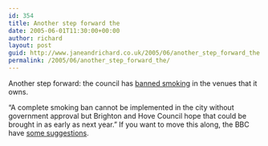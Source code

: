 ```yaml
---
id: 354
title: Another step forward the
date: 2005-06-01T11:30:00+00:00
author: richard
layout: post
guid: http://www.janeandrichard.co.uk/2005/06/another_step_forward_the
permalink: /2005/06/another_step_forward_the/
---
```

Another step forward: the council has [banned smoking](http://news.bbc.co.uk/1/hi/england/southern_counties/4597853.stm) in the venues that it owns.
  
&#8220;A complete smoking ban cannot be implemented in the city without government approval but Brighton and Hove Council hope that could be brought in as early as next year.&#8221; If you want to move this along, the BBC have [some suggestions](http://www.bbc.co.uk/dna/ican/A2702143).